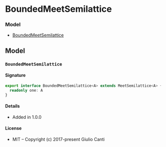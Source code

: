 
# BoundedMeetSemilattice







### Model

* [BoundedMeetSemilattice](#boundedmeetsemilattice)

## Model


### `BoundedMeetSemilattice`




#### Signature

```typescript
export interface BoundedMeetSemilattice<A> extends MeetSemilattice<A> {
  readonly one: A
}
```

#### Details

* Added in 1.0.0


#### License

* MIT – Copyright (c) 2017-present Giulio Canti